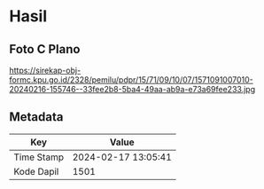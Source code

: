 # Hasil

## Foto C Plano

https://sirekap-obj-formc.kpu.go.id/2328/pemilu/pdpr/15/71/09/10/07/1571091007010-20240216-155746--33fee2b8-5ba4-49aa-ab9a-e73a69fee233.jpg


## Metadata

| Key        | Value               |
| ---------- | ------------------- |
| Time Stamp | 2024-02-17 13:05:41 |
| Kode Dapil | 1501                |



